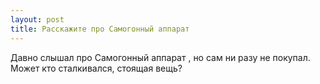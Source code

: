 ```yaml
---
layout: post 
title: Расскажите про Самогонный аппарат 
--- 
```

Давно слышал про Самогонный аппарат , но сам ни разу не покупал. Может кто сталкивался, стоящая вещь?